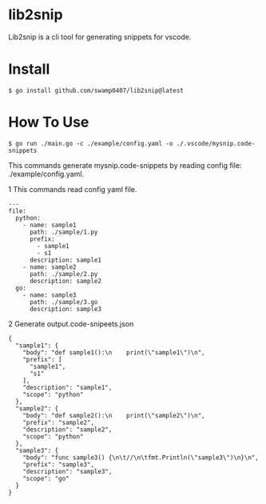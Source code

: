 # lib2snip

Lib2snip is a cli tool for generating snippets for vscode.

# Install
```
$ go install github.com/swamp0407/lib2snip@latest
```

# How To Use
```
$ go run ./main.go -c ./example/config.yaml -o ./.vscode/mysnip.code-snippets
```
This commands generate mysnip.code-snippets by reading config file: ./example/config.yaml.

1 This commands read config yaml file.
```
---
file:
  python:
    - name: sample1
      path: ./sample/1.py
      prefix:
        - sample1
        - s1
      description: sample1
    - name: sample2
      path: ./sample/2.py
      description: sample2
  go:
    - name: sample3
      path: ./sample/3.go
      description: sample3

```

2 Generate output.code-snipeets.json
```
{
  "sample1": {
    "body": "def sample1():\n    print(\"sample1\")\n",
    "prefix": [
      "sample1",
      "s1"
    ],
    "description": "sample1",
    "scope": "python"
  },
  "sample2": {
    "body": "def sample2():\n    print(\"sample2\")\n",
    "prefix": "sample2",
    "description": "sample2",
    "scope": "python"
  },
  "sample3": {
    "body": "func sample3() {\n\t//\n\tfmt.Println(\"sample3\")\n}\n",
    "prefix": "sample3",
    "description": "sample3",
    "scope": "go"
  }
}
```


